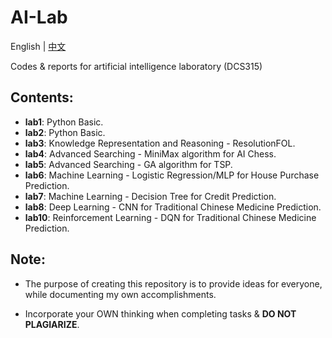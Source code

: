 # AI-Lab

English | [中文](README_cn.md) 

Codes & reports for artificial intelligence laboratory (DCS315) 

## Contents:

- **lab1**: Python Basic.
- **lab2**: Python Basic.
- **lab3**: Knowledge Representation and Reasoning - ResolutionFOL.
- **lab4**: Advanced Searching - MiniMax algorithm for AI Chess.
- **lab5**: Advanced Searching - GA algorithm for TSP.
- **lab6**: Machine Learning -  Logistic Regression/MLP for House Purchase Prediction.
- **lab7**: Machine Learning - Decision Tree for Credit Prediction.
- **lab8**: Deep Learning - CNN for Traditional Chinese Medicine Prediction.
- **lab10**: Reinforcement Learning - DQN for Traditional Chinese Medicine Prediction.

## Note:

- The purpose of creating this repository is to provide ideas for everyone, while documenting my own accomplishments.

- Incorporate your OWN thinking when completing tasks & **DO NOT PLAGIARIZE**.
